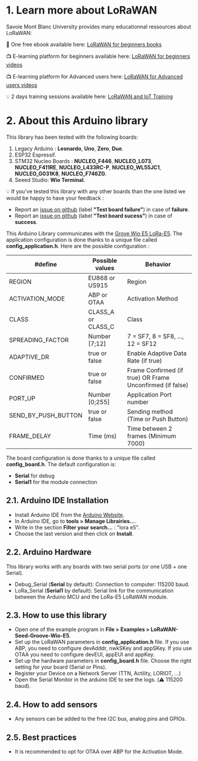 # 1. Learn more about LoRaWAN

Savoie Mont Blanc University provides many educationnal ressources about LoRaWAN:

:notebook: One free ebook available here: [LoRaWAN for beginners books](https://www.univ-smb.fr/lorawan/en/free-book/)

:tv: E-learning platform for beginners available here: [LoRaWAN for beginners videos](https://www.udemy.com/course/lora-lorawan-internet-of-things/?referralCode=21DED0F1021F4E261955)

:tv: E-learning platform for Advanced users here: [LoRaWAN for Advanced users videos](https://www.udemy.com/course/lorawan-for-advanced-users/?referralCode=BA4A670560916E1AED77)

:bulb: 2 days training sessions available here: [LoRaWAN and IoT Training](https://www.univ-smb.fr/lorawan/avada_portfolio/formation-distanciel/)


# 2. About this Arduino library
This library has been tested with the following boards: 
1. Legacy Arduino : **Leonardo**, **Uno**, **Zero**, **Due**.
2. ESP32 Espressif.
3. STM32 Nucleo Boards : **NUCLEO_F446**, **NUCLEO_L073**, **NUCLEO_F411RE**, **NUCLEO_L433RC-P**, **NUCLEO_WL55JC1**, **NUCLEO_G031K8**, **NUCLEO_F746ZG**.
4. Seeed Studio: **Wio Terminal**.

:bulb: If you've tested this library with any other boards than the one listed we would be happy to have your feedback :
- Report an [issue on github](https://github.com/SylvainMontagny/LoRaE5/issues/new) (label **"Test board failure"**) in case of **failure**.
- Report an [issue on github](https://github.com/SylvainMontagny/LoRaE5/issues/new) (label **"Test board sucess"**) in case of **success**.

This Arduino Library communicates with the [Grove Wio E5 LoRa-E5](https://wiki.seeedstudio.com/Grove_LoRa_E5_New_Version/). The application configuration is done thanks to a unique file called **config_application.h**. Here are the possible configuration :

| #define           	| Possible values      	|  Behavior                                                    	|
|----------------------	|--------------------	|---------------------------------------------------------------|
| REGION                | EU868 or US915        |  Region                                                       |
| ACTIVATION_MODE      	| ABP or OTAA        	|  Activation Method                              	            |
| CLASS                	| CLASS_A or CLASS_C 	|  Class                                             	        |
| SPREADING_FACTOR     	| Number [7;12]      	|  7 = SF7, 8 = SF8, ..., 12 = SF12                             |
| ADAPTIVE_DR          	| true or false      	|  Enable Adaptive Data Rate (if true)                         	|
| CONFIRMED            	| true or false      	|  Frame Confirmed (if true) OR Frame Unconfirmed (if false)   	|
| PORT_UP               | Number [0;255]     	|  Application Port number                                     	|
| SEND_BY_PUSH_BUTTON  	| true or false      	|  Sending method (Time or Push Button)                        	|
| FRAME_DELAY          	| Time (ms)         	|  Time between 2 frames (Minimum 7000)                        	|


The board configuration is done thanks to a unique file called **config_board.h**. The default configuration is:
- **Serial** for debug
- **Serial1** for the module connection
 
 
## 2.1. Arduino IDE Installation

- Install Arduino IDE from the [Arduino Website](https://www.arduino.cc/).
- In Arduino IDE, go to **tools > Manage Librairies...**.
- Write in the section **Filter your search...** : "lora e5".
- Choose the last version and then click on **Install**.


## 2.2. Arduino Hardware

This library works with any boards with two serial ports (or one USB + one Serial). 
- Debug_Serial (**Serial** by default): Connection to computer: 115200 baud. 
- LoRa_Serial (**Serial1** by default): Serial link for the communication between the Arduino MCU and the LoRa-E5 LoRaWAN module. 


## 2.3. How to use this library
- Open one of the example program in **File > Examples > LoRaWAN-Seed-Groove-Wio-E5**.
- Set up the LoRaWAN parameters in **config_application.h** file. If you use ABP, you need to configure devAdddr, nwkSKey and appSKey. If you use OTAA you need to configure devEUI, appEUI and appKey.
- Set up the hardware parameters in **config_board.h** file. Choose the right setting for your board (Serial or Pins).
- Register your Device on a Network Server (TTN, Actility, LORIOT, ...)
- Open the Serial Monitor in the arduino IDE to see the logs. (:warning: 115200 baud).


## 2.4. How to add sensors

- Any sensors can be added to the free I2C bus, analog pins and GPIOs.


## 2.5. Best practices

- It is recommended to opt for OTAA over ABP for the Activation Mode.